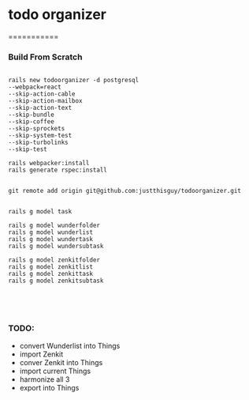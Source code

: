# todo organizer
===========


### Build From Scratch

```

rails new todoorganizer -d postgresql
--webpack=react
--skip-action-cable
--skip-action-mailbox
--skip-action-text
--skip-bundle
--skip-coffee
--skip-sprockets
--skip-system-test
--skip-turbolinks
--skip-test

rails webpacker:install
rails generate rspec:install


git remote add origin git@github.com:justthisguy/todoorganizer.git


rails g model task

rails g model wunderfolder
rails g model wunderlist
rails g model wundertask
rails g model wundersubtask

rails g model zenkitfolder
rails g model zenkitlist
rails g model zenkittask
rails g model zenkitsubtask





```


### TODO:
* convert Wunderlist into Things
* import Zenkit
* conver Zenkit into Things
* import current Things
* harmonize all 3
* export into Things









